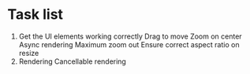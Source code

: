 

# Task list

1. Get the UI elements working correctly
  Drag to move
  Zoom on center
  Async rendering
  Maximum zoom out
  Ensure correct aspect ratio on resize
2. Rendering
  Cancellable rendering